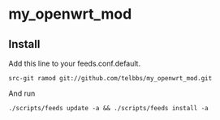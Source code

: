 my_openwrt_mod
==============

Install
-------

Add this line to your feeds.conf.default.

    src-git ramod git://github.com/telbbs/my_openwrt_mod.git 

And run

    ./scripts/feeds update -a && ./scripts/feeds install -a
